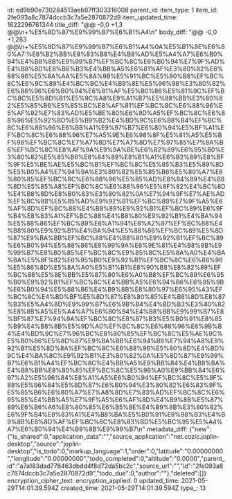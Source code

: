 id: ed9b90e730284513aeb87ff303316008
parent_id: 
item_type: 1
item_id: 2fe093a8c7874dccb3c7a5e2870872d9
item_updated_time: 1622296761344
title_diff: "@@ -0,0 +1,3 @@\\n+%E5%8D%87%E9%99%B7%E6%B1%A4\\n"
body_diff: "@@ -0,0 +1,283 @@\\n+%E5%8D%87%E9%99%B7%E6%B1%A4%0A%E5%B1%9E%E6%80%A7:%E6%B2%BB%E8%83%B8%E4%B8%AD%E5%A4%A7%E6%B0%94%E4%B8%8B%E9%99%B7%EF%BC%8C%E6%B0%94%E7%9F%AD%E4%B8%8D%E8%B6%B3%E4%BB%A5%E6%81%AF%E3%80%82%E6%88%96%E5%8A%AA%E5%8A%9B%E5%91%BC%E5%90%B8%EF%BC%8C%E6%9C%89%E4%BC%BC%E4%B9%8E%E5%96%98%E3%80%82%E6%88%96%E6%B0%94%E6%81%AF%E5%B0%86%E5%81%9C%EF%BC%8C%E5%8D%B1%E5%9C%A8%E9%A1%B7%E5%88%BB%E3%80%82%E5%85%B6%E5%85%BC%E8%AF%81%EF%BC%8C%E6%88%96%E5%AF%92%E7%83%AD%E5%BE%80%E6%9D%A5%EF%BC%8C%E6%88%96%E5%92%BD%E5%B9%B2%E4%BD%9C%E6%B8%B4%EF%BC%8C%E6%88%96%E6%BB%A1%E9%97%B7%E6%80%94%E5%BF%A1%EF%BC%8C%E6%88%96%E7%A5%9E%E6%98%8F%E5%81%A5%E5%BF%98%EF%BC%8C%E7%A7%8D%E7%A7%8D%E7%97%85%E7%8A%B6%EF%BC%8C%E8%AF%9A%E9%9A%BE%E6%82%89%E6%95%B0%E3%80%82%E5%85%B6%E8%84%89%E8%B1%A1%E6%B2%89%E8%BF%9F%E5%BE%AE%E5%BC%B1%EF%BC%8C%E5%85%B3%E5%89%8D%E5%B0%A4%E7%94%9A%E3%80%82%E5%85%B6%E5%89%A7%E8%80%85%EF%BC%8C%E6%88%96%E5%85%AD%E8%84%89%E4%B8%8D%E5%85%A8%EF%BC%8C%E6%88%96%E5%8F%82%E4%BC%8D%E4%B8%8D%E8%B0%83%E3%80%82%0A%E7%94%9F%E7%AE%AD%EF%BC%88%E5%85%AD%E9%92%B1%EF%BC%89%E7%9F%A5%E6%AF%8D%EF%BC%88%E4%B8%89%E9%92%B1%EF%BC%89%E6%9F%B4%E8%83%A1%EF%BC%88%E4%B8%80%E9%92%B1%E4%BA%94%E5%88%86%EF%BC%89%E6%A1%94%E6%A2%97%EF%BC%88%E4%B8%80%E9%92%B1%E4%BA%94%E5%88%86%EF%BC%89%E5%8D%87%E9%BA%BB%EF%BC%88%E4%B8%80%E9%92%B1%EF%BC%89%E6%B0%94%E5%88%86%E8%99%9A%E6%9E%81%E4%B8%8B%E9%99%B7%E8%80%85%EF%BC%8C%E9%85%8C%E5%8A%A0%E4%BA%BA%E5%8F%82%E6%95%B0%E9%92%B1%EF%BC%8C%E6%88%96%E5%86%8D%E5%8A%A0%E5%B1%B1%E8%90%B8%E8%82%89%EF%BC%88%E5%8E%BB%E5%87%80%E6%A0%B8%EF%BC%89%E6%95%B0%E9%92%B1%EF%BC%8C%E4%BB%A5%E6%94%B6%E6%95%9B%E6%B0%94%E5%88%86%E4%B9%8B%E8%80%97%E6%95%A3%EF%BC%8C%E4%BD%BF%E5%8D%87%E8%80%85%E4%B8%8D%E8%87%B3%E5%A4%8D%E9%99%B7%E6%9B%B4%E4%BD%B3%E3%80%82%E8%8B%A5%E5%A4%A7%E6%B0%94%E4%B8%8B%E9%99%B7%E8%BF%87%E7%94%9A%EF%BC%8C%E8%87%B3%E5%B0%91%E8%85%B9%E4%B8%8B%E5%9D%A0%EF%BC%8C%E6%88%96%E6%9B%B4%E4%BD%9C%E7%96%BC%E8%80%85%EF%BC%8C%E5%AE%9C%E5%B0%86%E5%8D%87%E9%BA%BB%E6%94%B9%E7%94%A8%E9%92%B1%E5%8D%8A%EF%BC%8C%E6%88%96%E5%80%8D%E4%BD%9C%E4%BA%8C%E9%92%B1%E3%80%82%0A%E5%8D%87%E9%99%B7%E6%B1%A4%EF%BC%8C%E4%BB%A5%E9%BB%84%E4%B8%BA%E4%B8%BB%E8%80%85%EF%BC%8C%E5%9B%A0%E9%BB%84%E6%97%A2%E5%96%84%E8%A1%A5%E6%B0%94%EF%BC%8C%E5%8F%88%E5%96%84%E5%8D%87%E6%B0%94%E3%80%82%E6%83%9F%E5%85%B6%E6%80%A7%E7%A8%8D%E7%83%AD%EF%BC%8C%E6%95%85%E4%BB%A5%E7%9F%A5%E6%AF%8D%E4%B9%8B%E5%87%89%E6%B6%A6%E8%80%85%E6%B5%8E%E4%B9%8B%E3%80%82%E6%9F%B4%E8%83%A1%E4%B8%BA%E5%B0%91%E9%98%B3%E4%B9%8B%E8%8D%AF%EF%BC%8C%E8%83%BD%E5%BC%95%E5%A4%A7%E6%B0%94%E4%B9%8B%E9%99%B7\\n"
metadata_diff: {"new":{"is_shared":0,"application_data":"","source_application":"net.cozic.joplin-desktop","source":"joplin-desktop","is_todo":0,"markup_language":1,"order":0,"latitude":"0.00000000","longitude":"0.00000000","todo_completed":0,"altitude":"0.0000","parent_id":"a7a183dad776463dbdd4f8d72da5bc2c","source_url":"","id":"2fe093a8c7874dccb3c7a5e2870872d9","todo_due":0,"author":""},"deleted":[]}
encryption_cipher_text: 
encryption_applied: 0
updated_time: 2021-05-29T14:01:39.594Z
created_time: 2021-05-29T14:01:39.594Z
type_: 13